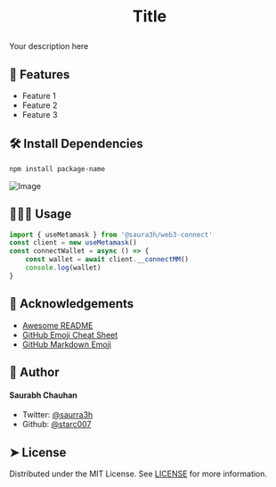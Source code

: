 
# <p align="center">Title</p>
  
Your description here
    
## 🧐 Features    
- Feature 1
- Feature 2
- Feature 3
        
## 🛠️ Install Dependencies    
```bash
npm install package-name
```
        
![Image](https://i.imgur.com/0Z0Z0Z0.png)
        
## 🧑🏻‍💻 Usage
```js
import { useMetamask } from '@saura3h/web3-connect'
const client = new useMetamask()
const connectWallet = async () => {
    const wallet = await client.__connectMM()
    console.log(wallet)
}
```
        
## 🙇 Acknowledgements      
- [Awesome README]()
- [GitHub Emoji Cheat Sheet]()
- [GitHub Markdown Emoji]()
        
## 🙇 Author
#### Saurabh Chauhan
- Twitter: [@saurra3h](https://twitter.com/saurra3h)
- Github: [@starc007](https://github.com/starc007)
        
## ➤ License
Distributed under the MIT License. See [LICENSE](LICENSE) for more information.
        

